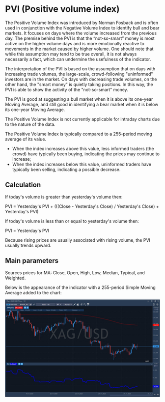 # PVI \(Positive volume index\)

The Positive Volume Index was introduced by Norman Fosback and is often used in conjunction with the Negative Volume Index to identify bull and bear markets. It focuses on days where the volume increased from the previous day. The premise behind the PVI is that the “not-so-smart” money is most active on the higher volume days and is more emotionally reactive to movements in the market caused by higher volume. One should note that while this assumption may tend to be true overall, it is not always necessarily a fact, which can undermine the usefulness of the indicator.

The interpretation of the PVI is based on the assumption that on days with increasing trade volumes, the large-scale, crowd-following "uninformed" investors are in the market. On days with decreasing trade volumes, on the other hand, the "smart money" is quietly taking positions. In this way, the PVI is able to show the activity of the "not-so-smart" money.

The PVI is good at suggesting a bull market when it is above its one-year Moving Average, and still good in identifying a bear market when it is below its one-year Moving Average.

The Positive Volume Index is not currently applicable for intraday charts due to the nature of the data.

The Positive Volume Index is typically compared to a 255-period moving average of its value.

* When the index increases above this value, less informed traders \(the crowd\) have typically been buying, indicating the prices may continue to increase;
* When the index increases below this value, uninformed traders have typically been selling, indicating a possible decrease.

## Calculation

If today's volume is greater than yesterday's volume then:

PVI = Yesterday's PVI + \(\(\(Close - Yesterday's Close\) / Yesterday's Close\) + Yesterday's PVI\)

If today's volume is less than or equal to yesterday's volume then:

PVI = Yesterday's PVI

Because rising prices are usually associated with rising volume, the PVI usually trends upward.

## Main parameters

Sources prices for MA: Close, Open, High, Low, Median, Typical, and Weighted.

Below is the appearance of the indicator with a 255-period Simple Moving Average added to the chart:

![](../../../../.gitbook/assets/screenshot_1%20%2836%29.jpg)

